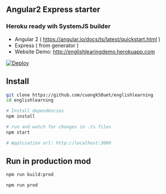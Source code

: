 ## Angular2 Express starter
### Heroku ready wih SystemJS builder

- Angular 2 ( https://angular.io/docs/ts/latest/quickstart.html )
- Express ( from generator )
- Website Demo: http://englishlearingdemo.herokuapp.com

[![Deploy](https://www.herokucdn.com/deploy/button.png)](https://heroku.com/deploy)

## Install
```bash
git clone https://github.com/cuongk58uet/englishlearning
cd englishlearning

# Install dependencies
npm install

# run and watch for changes in .ts files
npm start

# Applciation url: http://localhost:3000
```

## Run in production mod
```bash
npm run build:prod

npm run prod
```
